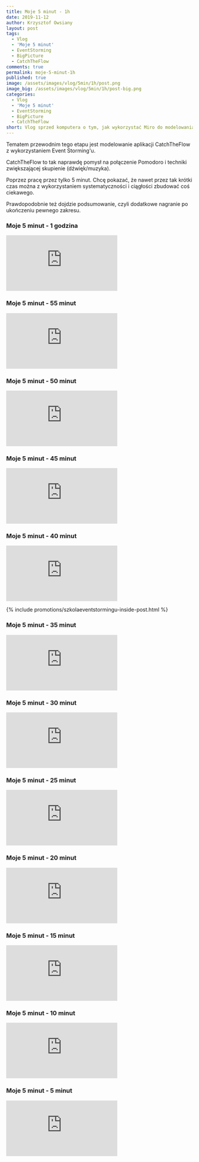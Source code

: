 ```yaml
---
title: Moje 5 minut - 1h
date: 2019-11-12
author: Krzysztof Owsiany
layout: post
tags:
  - Vlog
  - 'Moje 5 minut'
  - EventStorming
  - BigPicture
  - CatchTheFlow
comments: true
permalink: moje-5-minut-1h
published: true
image: /assets/images/vlog/5min/1h/post.png
image_big: /assets/images/vlog/5min/1h/post-big.png
categories:
  - Vlog
  - 'Moje 5 minut'
  - EventStorming
  - BigPicture
  - CatchTheFlow
short: Vlog sprzed komputera o tym, jak wykorzystać Miro do modelowania aplikacji CatchTheFlow z wykorzystaniem techniki Event Storming. Każdy vlog to głównie 5 minut poświęcone na pracę.
---
```

Tematem przewodnim tego etapu jest modelowanie aplikacji CatchTheFlow z wykorzystaniem Event Storming'u.

CatchTheFlow to tak naprawdę pomysł na połączenie Pomodoro i techniki zwiększającej skupienie (dźwięk/muzyka).

Poprzez pracę przez tylko 5 minut. Chcę pokazać, że nawet przez tak krótki czas można z wykorzystaniem systematyczności i ciągłości zbudować coś ciekawego.

Prawdopodobnie też dojdzie podsumowanie, czyli dodatkowe nagranie po ukończeniu pewnego zakresu.

### Moje 5 minut - 1 godzina
<embed class="youtube_5min" src="https://www.youtube.com/embed/ZPqo8-vQvdM"/>

### Moje 5 minut - 55 minut
<embed class="youtube_5min" src="https://www.youtube.com/embed/0PHmO0N0zis"/>

### Moje 5 minut - 50 minut
<embed class="youtube_5min" src="https://www.youtube.com/embed/vExEWxmM3GY"/>

### Moje 5 minut - 45 minut
<embed class="youtube_5min" src="https://www.youtube.com/embed/uohBqVT_sl8"/>

### Moje 5 minut - 40 minut
<embed class="youtube_5min" src="https://www.youtube.com/embed/ldtNmFnSIdQ"/>

{% include promotions/szkolaeventstormingu-inside-post.html %}

### Moje 5 minut - 35 minut
<embed class="youtube_5min" src="https://www.youtube.com/embed/mK_6dHP4E20"/>

### Moje 5 minut - 30 minut
<embed class="youtube_5min" src="https://www.youtube.com/embed/K2LK4y2Fw8E"/>

### Moje 5 minut - 25 minut
<embed class="youtube_5min" src="https://www.youtube.com/embed/RYLKs4-MRvw"/>

### Moje 5 minut - 20 minut
<embed class="youtube_5min" src="https://www.youtube.com/embed/87uk6FCNlX8"/>

### Moje 5 minut - 15  minut
<embed class="youtube_5min" src="https://www.youtube.com/embed/m32nf_L0wko"/>

### Moje 5 minut - 10 minut
<embed class="youtube_5min" src="https://www.youtube.com/embed/CT8I4nQeQZQ"/>

### Moje 5 minut - 5 minut
<embed class="youtube_5min" src="https://www.youtube.com/embed/obBvMconX8g"/>